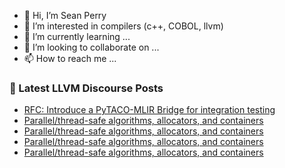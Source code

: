 - 👋 Hi, I’m Sean Perry
- 👀 I’m interested in compilers (c++, COBOL, llvm)
- 🌱 I’m currently learning ...
- 💞️ I’m looking to collaborate on ...
- 📫 How to reach me ...

<!---
s66perry/s66perry is a ✨ special ✨ repository because its `README.md` (this file) appears on your GitHub profile.
You can click the Preview link to take a look at your changes.
--->
### 📕 Latest LLVM Discourse Posts

<!-- DISCOURSE-LLVM:START -->
- [RFC: Introduce a PyTACO-MLIR Bridge for integration testing](https://discourse.llvm.org/t/rfc-introduce-a-pytaco-mlir-bridge-for-integration-testing/5643/5)
- [Parallel/thread-safe algorithms, allocators, and containers](https://discourse.llvm.org/t/parallel-thread-safe-algorithms-allocators-and-containers/60472/5)
- [Parallel/thread-safe algorithms, allocators, and containers](https://discourse.llvm.org/t/parallel-thread-safe-algorithms-allocators-and-containers/60472/4)
- [Parallel/thread-safe algorithms, allocators, and containers](https://discourse.llvm.org/t/parallel-thread-safe-algorithms-allocators-and-containers/60472/3)
- [Parallel/thread-safe algorithms, allocators, and containers](https://discourse.llvm.org/t/parallel-thread-safe-algorithms-allocators-and-containers/60472/2)
<!-- DISCOURSE-LLVM:END -->
